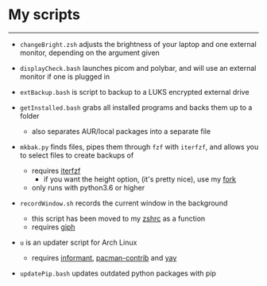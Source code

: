 # My scripts
------------

- `changeBright.zsh` adjusts the brightness of your laptop and one external monitor, depending on the argument given

- `displayCheck.bash` launches picom and polybar, and will use an external monitor if one is plugged in

- `extBackup.bash` is script to backup to a LUKS encrypted external drive

- `getInstalled.bash` grabs all installed programs and backs them up to a folder
  - also separates AUR/local packages into a separate file

- `mkbak.py` finds files, pipes them through `fzf` with `iterfzf`, and allows you to select files to create backups of
  - requires [iterfzf](https://github.com/dahlia/iterfzf)
    - if you want the height option, (it's pretty nice), use my [fork](https://github.com/sudo-julia/iterfzf)
  - only runs with python3.6 or higher

- `recordWindow.sh` records the current window in the background
  - this script has been moved to my [zshrc](https://github.com/sudo-julia/.dotfiles/blob/master/zshrc) as a function
  - requires [giph](https://github.com/phisch/giph)

- `u` is an updater script for Arch Linux
  - requires [informant](https://github.com/bradford-smith94/informant), [pacman-contrib](https://git.archlinux.org/pacman-contrib.git/about) and [yay](https://github.com/Jguer/yay)

- `updatePip.bash` updates outdated python packages with pip
